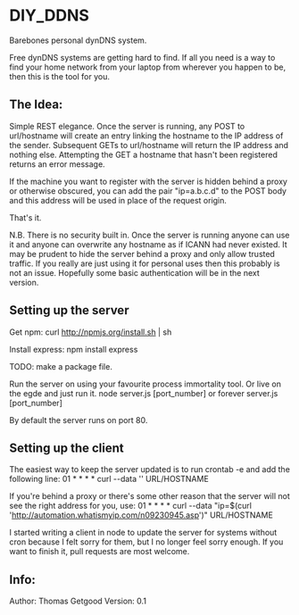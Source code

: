 DIY_DDNS
========

Barebones personal dynDNS system.

Free dynDNS systems are getting hard to find. If all you need is a way to find your home network from your laptop from wherever you happen to be, then this is the tool for you.

The Idea:
---------

Simple REST elegance. Once the server is running, any POST to url/hostname will create an entry linking the hostname to the IP address of the sender. Subsequent GETs to url/hostname will return the IP address and nothing else. Attempting the GET a hostname that hasn't been registered returns an error message. 

If the machine you want to register with the server is hidden behind a proxy or otherwise obscured, you can add the pair "ip=a.b.c.d" to the POST body and this address will be used in place of the request origin. 

That's it.

N.B. There is no security built in. Once the server is running anyone can use it and anyone can overwrite any hostname as if ICANN had never existed. It may be prudent to hide the server behind a proxy and only allow trusted traffic. If you really are just using it for personal uses then this probably is not an issue. Hopefully some basic authentication will be in the next version.


Setting up the server
---------------------

Get npm:
  curl http://npmjs.org/install.sh | sh

Install express:
	npm install express

TODO: make a package file.

Run the server on using your favourite process immortality tool. Or live on the egde and just run it.
	node server.js [port_number]
or
	forever server.js [port_number]

By default the server runs on port 80.

Setting up the client
---------------------

The easiest way to keep the server updated is to run
	crontab -e
and add the following line:
	01 * * * * curl --data '' URL/HOSTNAME

If you're behind a proxy or there's some other reason that the server will not see the right address for you, use:
	01 * * * * curl --data "ip=$(curl 'http://automation.whatismyip.com/n09230945.asp')" URL/HOSTNAME


I started writing a client in node to update the server for systems without cron because I felt sorry for them, but I no longer feel sorry enough. If you want to finish it, pull requests are most welcome. 
	
Info:
-----

Author: Thomas Getgood
Version: 0.1


